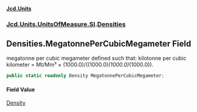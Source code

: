 #### [Jcd.Units](index 'index')
### [Jcd.Units.UnitsOfMeasure.SI](Jcd.Units.UnitsOfMeasure.SI 'Jcd.Units.UnitsOfMeasure.SI').[Densities](Densities 'Jcd.Units.UnitsOfMeasure.SI.Densities')

## Densities.MegatonnePerCubicMegameter Field

megatonne per cubic megameter defined such that: kilotonne per cubic kilometer = Mt/Mm³ ×
(1000.0)/((1000.0)*(1000.0)*(1000.0)).

```csharp
public static readonly Density MegatonnePerCubicMegameter;
```

#### Field Value
[Density](Density 'Jcd.Units.UnitTypes.Density')